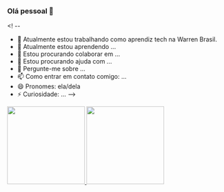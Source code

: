 ### Olá pessoal 👋

<! --

- 🔭 Atualmente estou trabalhando como aprendiz tech na Warren Brasil.
- 🌱 Atualmente estou aprendendo ...
- 👯 Estou procurando colaborar em ...
- 🤔 Estou procurando ajuda com ...
- 💬 Pergunte-me sobre ...
- 📫 Como entrar em contato comigo: ...
- 😄 Pronomes: ela/dela
- ⚡ Curiosidade: ...
-->

<div>
<a href="https://github.com/AgnesVargas">
<img height="180em" src="https://github-readme-stats.vercel.app/api/top-langs/?AgnesVargas&layout=compact&langs_count=7&theme=dracula"/>
<img height="180em" src="https://github-readme-stats.vercel.app/api?AgnesVargas&show_icons=true&theme=dracula&include_all_commits=true&count_private=true"/>
</div>
